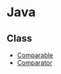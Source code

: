 # Java

## Class
- [Comparable](https://github.com/proceane/TIL/blob/master/Java/Class/Comparable.md)
- [Comparator](https://github.com/proceane/TIL/blob/master/Java/Class/Comparator.md)